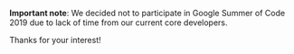 **Important note**: We decided not to participate in Google Summer of Code 2019 due to lack of time from our current core developers.

Thanks for your interest!